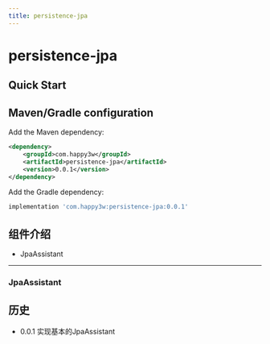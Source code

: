 ```yaml
---
title: persistence-jpa
---
```


# persistence-jpa


Quick Start
-----------
## Maven/Gradle configuration

Add the Maven dependency:

```xml
<dependency>
    <groupId>com.happy3w</groupId>
    <artifactId>persistence-jpa</artifactId>
    <version>0.0.1</version>
</dependency>
```

Add the Gradle dependency:

```groovy
implementation 'com.happy3w:persistence-jpa:0.0.1'
```

## 组件介绍
- JpaAssistant

---



### JpaAssistant





## 历史

- 0.0.1 实现基本的JpaAssistant
